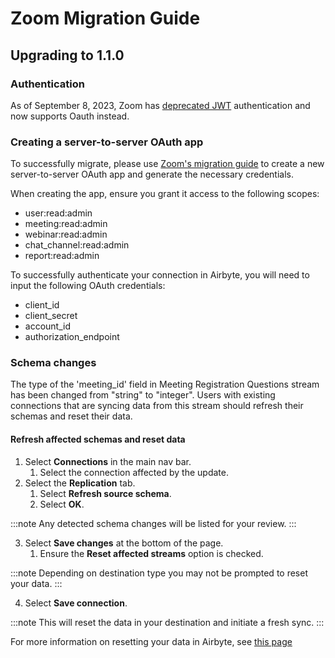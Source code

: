 # Zoom Migration Guide

## Upgrading to 1.1.0

### Authentication

As of September 8, 2023, Zoom has [deprecated JWT](https://developers.zoom.../internal-apps/jwt-faq/) authentication and now supports Oauth instead.

### Creating a server-to-server OAuth app

To successfully migrate, please use [Zoom's migration guide](https://developers.zoom.../internal-apps/jwt-app-migration/) to create a new server-to-server OAuth app and generate the necessary credentials.

When creating the app, ensure you grant it access to the following scopes:

- user:read:admin
- meeting:read:admin
- webinar:read:admin
- chat_channel:read:admin
- report:read:admin

To successfully authenticate your connection in Airbyte, you will need to input the following OAuth credentials:

- client_id
- client_secret
- account_id
- authorization_endpoint

### Schema changes

The type of the 'meeting_id' field in Meeting Registration Questions stream has been changed from "string" to "integer". Users with existing connections that are syncing data from this stream should refresh their schemas and reset their data.

#### Refresh affected schemas and reset data

1. Select **Connections** in the main nav bar.
   1. Select the connection affected by the update.
2. Select the **Replication** tab.
   1. Select **Refresh source schema**.
   2. Select **OK**.

:::note
Any detected schema changes will be listed for your review.
:::

3. Select **Save changes** at the bottom of the page.
   1. Ensure the **Reset affected streams** option is checked.

:::note
Depending on destination type you may not be prompted to reset your data.
:::

4. Select **Save connection**.

:::note
This will reset the data in your destination and initiate a fresh sync.
:::

For more information on resetting your data in Airbyte, see [this page](/platform/operator-guides/clear)
